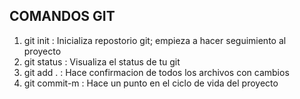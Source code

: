 ## COMANDOS GIT

1. git init : Inicializa repostorio git; empieza a hacer seguimiento al proyecto
2. git status : Visualiza el status de tu git
3. git add . : Hace confirmacion de todos los archivos con cambios
4. git commit-m : Hace un punto en el ciclo de vida del proyecto
